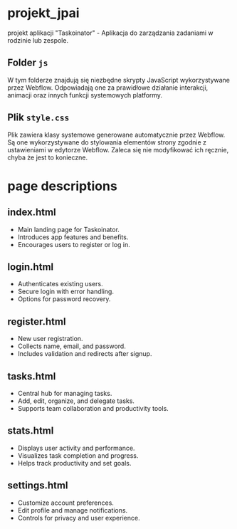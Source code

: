 # projekt_jpai
projekt aplikacji "Taskoinator" - Aplikacja do zarządzania zadaniami w rodzinie lub zespole.

## Folder `js`

W tym folderze znajdują się niezbędne skrypty JavaScript wykorzystywane przez Webflow. Odpowiadają one za prawidłowe działanie interakcji, animacji oraz innych funkcji systemowych platformy.

## Plik `style.css`

Plik zawiera klasy systemowe generowane automatycznie przez Webflow. Są one wykorzystywane do stylowania elementów strony zgodnie z ustawieniami w edytorze Webflow. Zaleca się nie modyfikować ich ręcznie, chyba że jest to konieczne.

# page descriptions

## index.html
- Main landing page for Taskoinator.
- Introduces app features and benefits.
- Encourages users to register or log in.

## login.html
- Authenticates existing users.
- Secure login with error handling.
- Options for password recovery.

## register.html
- New user registration.
- Collects name, email, and password.
- Includes validation and redirects after signup.

## tasks.html
- Central hub for managing tasks.
- Add, edit, organize, and delegate tasks.
- Supports team collaboration and productivity tools.

## stats.html
- Displays user activity and performance.
- Visualizes task completion and progress.
- Helps track productivity and set goals.

## settings.html
- Customize account preferences.
- Edit profile and manage notifications.
- Controls for privacy and user experience.